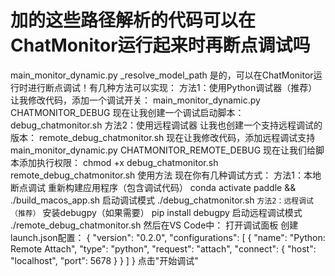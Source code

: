 # 加的这些路径解析的代码可以在ChatMonitor运行起来时再断点调试吗
main_monitor_dynamic.py   _resolve_model_path
是的，可以在ChatMonitor运行时进行断点调试！有几种方法可以实现：
方法1：使用Python调试器（推荐）
让我修改代码，添加一个调试开关：
main_monitor_dynamic.py  CHATMONITOR_DEBUG
现在让我创建一个调试启动脚本：
debug_chatmonitor.sh
方法2：使用远程调试器
让我也创建一个支持远程调试的版本：
remote_debug_chatmonitor.sh
现在让我修改代码，添加远程调试支持
main_monitor_dynamic.py  CHATMONITOR_REMOTE_DEBUG
现在让我们给脚本添加执行权限：
chmod +x debug_chatmonitor.sh remote_debug_chatmonitor.sh
使用方法
现在你有几种调试方式：
方法1：本地断点调试
重新构建应用程序（包含调试代码）
conda activate paddle && ./build_macos_app.sh
启动调试模式
./debug_chatmonitor.sh
`方法2：远程调试（推荐）`
安装debugpy（如果需要）
pip install debugpy
启动远程调试模式
./remote_debug_chatmonitor.sh
然后在VS Code中：
打开调试面板
创建launch.json配置：
{
    "version": "0.2.0",
    "configurations": [
        {
            "name": "Python: Remote Attach",
            "type": "python",
            "request": "attach",
            "connect": {
                "host": "localhost",
                "port": 5678
            }
        }
    ]
}
点击"开始调试"




